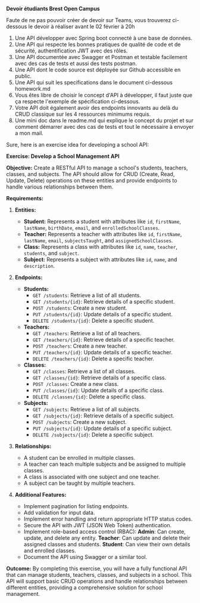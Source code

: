 **Devoir étudiants Brest Open Campus**

Faute de ne pas pouvoir créer de devoir sur Teams, vous trouverez ci-dessous le devoir à réaliser avant le 02 février à 20h

1. Une API développer avec Spring boot connecté à une base de données.
2. Une API qui respecte les bonnes pratiques de qualité de code et de sécurité, authentification JWT avec des rôles.
3. Une API documentée avec Swagger et Postman et testable facilement avec des cas de tests et aussi des tests postman.
4. Une API dont le code source est déployée sur Github accessible en public.
5. Une API qui suit les specifications dans le document ci-dessous homework.md
6. Vous êtes libre de choisir le concept d'API à développer, il faut juste que ça respecte l'exemple de spécification ci-dessous.
7. Votre API doit également avoir des endpoints innovants au delà du CRUD classique sur les 4 ressources minimums requis.
8. Une mini doc dans le readme.md qui explique le concept du projet et sur comment démarrer avec des cas de tests et tout le nécessaire à envoyer a mon mail.

Sure, here is an exercise idea for developing a school API:

**Exercise: Develop a School Management API**

**Objective:**
Create a RESTful API to manage a school's students, teachers, classes, and subjects. The API should allow for CRUD (Create, Read, Update, Delete) operations on these entities and provide endpoints to handle various relationships between them.

**Requirements:**

1. **Entities:**
    - **Student:** Represents a student with attributes like `id`, `firstName`, `lastName`, `birthDate`, `email`, and `enrolledSchoolClasses`.
    - **Teacher:** Represents a teacher with attributes like `id`, `firstName`, `lastName`, `email`, `subjectsTaught`, and `assignedSchoolClasses`.
    - **Class:** Represents a class with attributes like `id`, `name`, `teacher`, `students`, and `subject`.
    - **Subject:** Represents a subject with attributes like `id`, `name`, and `description`.

2. **Endpoints:**
    - **Students:**
        - `GET /students`: Retrieve a list of all students.
        - `GET /students/{id}`: Retrieve details of a specific student.
        - `POST /students`: Create a new student.
        - `PUT /students/{id}`: Update details of a specific student.
        - `DELETE /students/{id}`: Delete a specific student.
    - **Teachers:**
        - `GET /teachers`: Retrieve a list of all teachers.
        - `GET /teachers/{id}`: Retrieve details of a specific teacher.
        - `POST /teachers`: Create a new teacher.
        - `PUT /teachers/{id}`: Update details of a specific teacher.
        - `DELETE /teachers/{id}`: Delete a specific teacher.
    - **Classes:**
        - `GET /classes`: Retrieve a list of all classes.
        - `GET /classes/{id}`: Retrieve details of a specific class.
        - `POST /classes`: Create a new class.
        - `PUT /classes/{id}`: Update details of a specific class.
        - `DELETE /classes/{id}`: Delete a specific class.
    - **Subjects:**
        - `GET /subjects`: Retrieve a list of all subjects.
        - `GET /subjects/{id}`: Retrieve details of a specific subject.
        - `POST /subjects`: Create a new subject.
        - `PUT /subjects/{id}`: Update details of a specific subject.
        - `DELETE /subjects/{id}`: Delete a specific subject.

3. **Relationships:**
    - A student can be enrolled in multiple classes.
    - A teacher can teach multiple subjects and be assigned to multiple classes.
    - A class is associated with one subject and one teacher.
    - A subject can be taught by multiple teachers.

4. **Additional Features:**
    - Implement pagination for listing endpoints.
    - Add validation for input data.
    - Implement error handling and return appropriate HTTP status codes.
    - Secure the API with JWT (JSON Web Token) authentication.
    - Implement role-based access control (RBAC):
       **Admin**: Can create, update, and delete any entity.
       **Teacher**: Can update and delete their assigned classes and students.
       **Student**: Can view their own details and enrolled classes.
    - Document the API using Swagger or a similar tool.

**Outcome:**
By completing this exercise, you will have a fully functional API that can manage students, teachers, classes, and subjects in a school. This API will support basic CRUD operations and handle relationships between different entities, providing a comprehensive solution for school management.